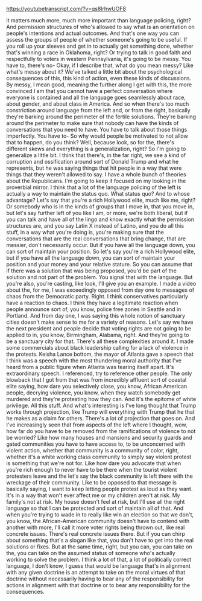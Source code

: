 https://youtubetranscript.com/?v=qs8lrhwUOF8

 it matters much more, much more important than language policing, right? And permission structures of who's allowed to say what is an orientation on people's intentions and actual outcomes. And that's one way you can assess the groups of people of whether someone's going to be useful. If you roll up your sleeves and get in to actually get something done, whether that's winning a race in Oklahoma, right? Or trying to talk in good faith and respectfully to voters in western Pennsylvania, it's going to be messy. You have to, there's no- Okay, if I describe that, what do you mean messy? Like what's messy about it? We've talked a little bit about the psychological consequences of this, this kind of action, even these kinds of discussions. By messy, I mean good, meaning the further along I get with this, the more convinced I am that you cannot have a perfect conversation where everyone is contained and all the language goes seamlessly about race, about gender, and about class in America. And so when there's too much constriction around language from the left and, or from the right, basically they're barking around the perimeter of the fertile solutions. They're barking around the perimeter to make sure that nobody can have the kinds of conversations that you need to have. You have to talk about those things imperfectly. You have to- So why would people be motivated to not allow that to happen, do you think? Well, because look, so for the, there's different skews and everything is a generalization, right? So I'm going to generalize a little bit. I think that there's, in the far right, we see a kind of corruption and ossification around sort of Donald Trump and what he represents, but he was saying things that hit people in a way that were things that they weren't allowed to say. I have a whole bunch of theories about the Republicans. I'm going to keep it focused on my looking in the proverbial mirror. I think that a lot of the language policing of the left is actually a way to maintain the status quo. What status quo? And to whose advantage? Let's say that you're a rich Hollywood elite, much like me, right? Or somebody who is in the kinds of groups that I move in, that you move in, but let's say further left of you like I am, or more, we're both liberal, but if you can talk and have all of the lingo and know exactly what the permission structures are, and you say Latin X instead of Latino, and you do all this stuff, in a way what you're doing is, you're making sure that the conversations that are the real conversations that bring change, that are messier, don't necessarily occur. But if you have all the language down, you can sort of maintain your position. So let's say you're a rich Hollywood elite, but if you have all the language down, you can sort of maintain your position and your money and your relative stature. So you can assume that if there was a solution that was being proposed, you'd be part of the solution and not part of the problem. You signal that with the language. But you're also, you're casting, like look, I'll give you an example. I made a video about the, for me, I was exceedingly opposed from day one to messages of chaos from the Democratic party. Right. I think conservatives particularly have a reaction to chaos. I think they have a legitimate reaction when people announce sort of, you know, police free zones in Seattle and in Portland. And from day one, I was saying this whole notion of sanctuary cities doesn't make sense to me for a variety of reasons. Let's say we have the next president and people decide that voting rights are not going to be applied to in, you know, Birmingham, Alabama, right. And they're going to be a sanctuary city for that. There's all these complexities around it. I made some commercials about black leadership calling for a lack of violence in the protests. Keisha Lance bottom, the mayor of Atlanta gave a speech that I think was a speech with the most thundering moral authority that I've heard from a public figure when Atlanta was tearing itself apart. It's extraordinary speech. I referenced, try to reference other people. The only blowback that I got from that was from incredibly affluent sort of coastal elite saying, how dare you selectively close, you know, African American people, decrying violence, you know, when they watch somebody get murdered and they're protesting how they can. And it's the epitome of white privilege. All this stuff. And what's interesting is I've long thought that Trump works through projection, like Trump will everything with Trump that he that he makes as a claim for others. There's a lot of projection that goes on. And I've increasingly seen that from aspects of the left where I thought, wow, how far do you have to be removed from the ramifications of violence to not be worried? Like how many houses and mansions and security guards and gated communities you have to have access to, to be unconcerned with violent action, whether that community is a community of color, right, whether it's a white working class community to simply say violent protest is something that we're not for. Like how dare you advocate that when you're rich enough to never have to be there when the tourist violent protesters leave and the let's say the black community is left there with the wreckage of their community. Like to be opposed to that message is basically saying, I want to keep letting people protest as loud as they want. It's in a way that won't ever affect me or my children aren't at risk. My family's not at risk. My house doesn't feel at risk, but I'll use all the right language so that I can be protected and sort of maintain all of that. And when you're trying to wade in to really like win an election so that we don't, you know, the African-American community doesn't have to contend with another with more, I'll call it more voter rights being thrown out, like real concrete issues. There's real concrete issues there. But if you can chirp about something that's a slogan like that, you don't have to get into the real solutions or fixes. But at the same time, right, but you can, you can take on the, you can take on the assumed status of someone who's actually working to solve the problem. I think a lot of that, a lot of politically correct language, I don't know, I guess that would be language that's in alignment with any given doctrine is an attempt to take on the moral virtues of that doctrine without necessarily having to bear any of the responsibility for actions in alignment with that doctrine or to bear any responsibility for the consequences.